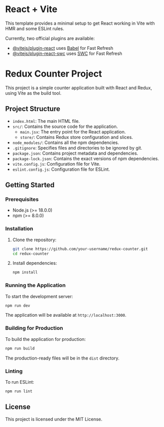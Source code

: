 # React + Vite

This template provides a minimal setup to get React working in Vite with HMR and some ESLint rules.

Currently, two official plugins are available:

-   [@vitejs/plugin-react](https://github.com/vitejs/vite-plugin-react/blob/main/packages/plugin-react/README.md) uses [Babel](https://babeljs.io/) for Fast Refresh
-   [@vitejs/plugin-react-swc](https://github.com/vitejs/vite-plugin-react-swc) uses [SWC](https://swc.rs/) for Fast Refresh

# Redux Counter Project

This project is a simple counter application built with React and Redux, using Vite as the build tool.

## Project Structure

-   `index.html`: The main HTML file.
-   `src/`: Contains the source code for the application.
    -   `main.jsx`: The entry point for the React application.
    -   `store/`: Contains Redux store configuration and slices.
-   `node_modules/`: Contains all the npm dependencies.
-   `.gitignore`: Specifies files and directories to be ignored by git.
-   `package.json`: Contains project metadata and dependencies.
-   `package-lock.json`: Contains the exact versions of npm dependencies.
-   `vite.config.js`: Configuration file for Vite.
-   `eslint.config.js`: Configuration file for ESLint.

## Getting Started

### Prerequisites

-   Node.js (>= 18.0.0)
-   npm (>= 8.0.0)

### Installation

1. Clone the repository:

    ```sh
    git clone https://github.com/your-username/redux-counter.git
    cd redux-counter
    ```

2. Install dependencies:
    ```sh
    npm install
    ```

### Running the Application

To start the development server:

```sh
npm run dev
```

The application will be available at `http://localhost:3000`.

### Building for Production

To build the application for production:

```sh
npm run build
```

The production-ready files will be in the `dist` directory.

### Linting

To run ESLint:

```sh
npm run lint
```

## License

This project is licensed under the MIT License.
